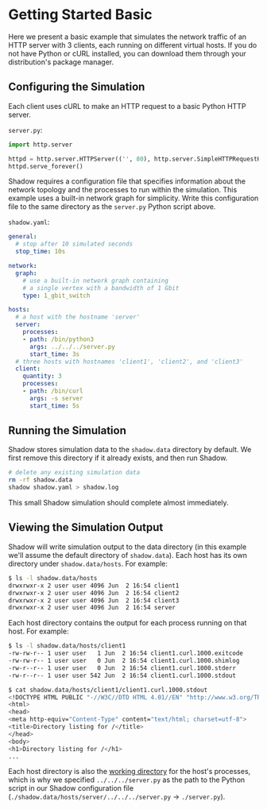 # Getting Started Basic

Here we present a basic example that simulates the network traffic of an HTTP
server with 3 clients, each running on different virtual hosts. If you do not
have Python or cURL installed, you can download them through your distribution's
package manager.

## Configuring the Simulation

Each client uses cURL to make an HTTP request to a basic Python HTTP server.

`server.py`:

```python
import http.server

httpd = http.server.HTTPServer(('', 80), http.server.SimpleHTTPRequestHandler)
httpd.serve_forever()
```

Shadow requires a configuration file that specifies information about the
network topology and the processes to run within the simulation. This example
uses a built-in network graph for simplicity. Write this configuration file to
the same directory as the `server.py` Python script above.

`shadow.yaml`:

```yaml
general:
  # stop after 10 simulated seconds
  stop_time: 10s

network:
  graph:
    # use a built-in network graph containing
    # a single vertex with a bandwidth of 1 Gbit
    type: 1_gbit_switch

hosts:
  # a host with the hostname 'server'
  server:
    processes:
    - path: /bin/python3
      args: ../../../server.py
      start_time: 3s
  # three hosts with hostnames 'client1', 'client2', and 'client3'
  client:
    quantity: 3
    processes:
    - path: /bin/curl
      args: -s server
      start_time: 5s
```

## Running the Simulation

Shadow stores simulation data to the `shadow.data` directory by default. We
first remove this directory if it already exists, and then run Shadow.

```bash
# delete any existing simulation data
rm -rf shadow.data
shadow shadow.yaml > shadow.log
```

This small Shadow simulation should complete almost immediately.

## Viewing the Simulation Output

Shadow will write simulation output to the data directory (in this example we'll
assume the default directory of `shadow.data`). Each host has its own directory
under `shadow.data/hosts`. For example:

```bash
$ ls -l shadow.data/hosts
drwxrwxr-x 2 user user 4096 Jun  2 16:54 client1
drwxrwxr-x 2 user user 4096 Jun  2 16:54 client2
drwxrwxr-x 2 user user 4096 Jun  2 16:54 client3
drwxrwxr-x 2 user user 4096 Jun  2 16:54 server
```

Each host directory contains the output for each process running on that host. For example:

```bash
$ ls -l shadow.data/hosts/client1
-rw-rw-r-- 1 user user   1 Jun  2 16:54 client1.curl.1000.exitcode
-rw-rw-r-- 1 user user   0 Jun  2 16:54 client1.curl.1000.shimlog
-rw-r--r-- 1 user user   0 Jun  2 16:54 client1.curl.1000.stderr
-rw-r--r-- 1 user user 542 Jun  2 16:54 client1.curl.1000.stdout

$ cat shadow.data/hosts/client1/client1.curl.1000.stdout
<!DOCTYPE HTML PUBLIC "-//W3C//DTD HTML 4.01//EN" "http://www.w3.org/TR/html4/strict.dtd">
<html>
<head>
<meta http-equiv="Content-Type" content="text/html; charset=utf-8">
<title>Directory listing for /</title>
</head>
<body>
<h1>Directory listing for /</h1>
...
```

Each host directory is also the [working
directory](https://en.wikipedia.org/wiki/Working_directory) for the host's
processes, which is why we specified `../../../server.py` as the path to the
Python script in our Shadow configuration file
(`./shadow.data/hosts/server/../../../server.py` → `./server.py`).
